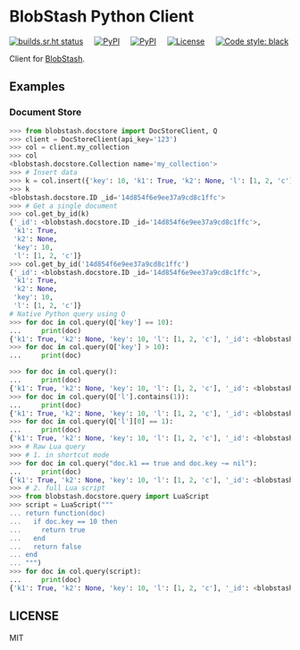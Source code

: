 # BlobStash Python Client

[![builds.sr.ht status](https://builds.sr.ht/~tsileo/blobstash-python.svg)](https://builds.sr.ht/~tsileo/blobstash-python?)
&nbsp; &nbsp; [![PyPI](https://img.shields.io/pypi/v/blobstash-docstore.svg)](https://pypi.python.org/pypi/blobstash)
&nbsp; &nbsp; [![PyPI](https://img.shields.io/pypi/pyversions/blobstash-docstore.svg)](https://pypi.python.org/pypi/blobstash)
&nbsp; &nbsp; [![License](http://img.shields.io/badge/license-MIT-red.svg?style=flat)](https://git.sr.ht/~tsileo/blobstash-python/tree/master/LICENSE)
&nbsp; &nbsp; <a href="https://github.com/ambv/black"><img alt="Code style: black" src="https://img.shields.io/badge/code%20style-black-000000.svg"></a>

Client for [BlobStash](https://git.sr.ht/~tsileo/blobstash).

## Examples

### Document Store

```python
>>> from blobstash.docstore import DocStoreClient, Q
>>> client = DocStoreClient(api_key='123')
>>> col = client.my_collection
>>> col
<blobstash.docstore.Collection name='my_collection'>
>>> # Insert data
>>> k = col.insert({'key': 10, 'k1': True, 'k2': None, 'l': [1, 2, 'c']})
>>> k
<blobstash.docstore.ID _id='14d854f6e9ee37a9cd8c1ffc'>
>>> # Get a single document
>>> col.get_by_id(k)
{'_id': <blobstash.docstore.ID _id='14d854f6e9ee37a9cd8c1ffc'>,
 'k1': True,
 'k2': None,
 'key': 10,
 'l': [1, 2, 'c']}
>>> col.get_by_id('14d854f6e9ee37a9cd8c1ffc')
{'_id': <blobstash.docstore.ID _id='14d854f6e9ee37a9cd8c1ffc'>,
 'k1': True,
 'k2': None,
 'key': 10,
 'l': [1, 2, 'c']}
# Native Python query using Q
>>> for doc in col.query(Q['key'] == 10):
...     print(doc)
{'k1': True, 'k2': None, 'key': 10, 'l': [1, 2, 'c'], '_id': <blobstash.docstore.ID _id='14d854f6e9ee37a9cd8c1ffc'>}
>>> for doc in col.query(Q['key'] > 10):
...     print(doc)

>>> for doc in col.query():
...     print(doc)
{'k1': True, 'k2': None, 'key': 10, 'l': [1, 2, 'c'], '_id': <blobstash.docstore.ID _id='14d854f6e9ee37a9cd8c1ffc'>}
>>> for doc in col.query(Q['l'].contains(1)):
...     print(doc)
{'k1': True, 'k2': None, 'key': 10, 'l': [1, 2, 'c'], '_id': <blobstash.docstore.ID _id='14d854f6e9ee37a9cd8c1ffc'>}
>>> for doc in col.query(Q['l'][0] == 1):
...     print(doc)
{'k1': True, 'k2': None, 'key': 10, 'l': [1, 2, 'c'], '_id': <blobstash.docstore.ID _id='14d854f6e9ee37a9cd8c1ffc'>}
>>> # Raw Lua query
>>> # 1. in shortcut mode
>>> for doc in col.query("doc.k1 == true and doc.key ~= nil"):
...     print(doc)
{'k1': True, 'k2': None, 'key': 10, 'l': [1, 2, 'c'], '_id': <blobstash.docstore.ID _id='14d854f6e9ee37a9cd8c1ffc'>}
>>> # 2. full Lua script
>>> from blobstash.docstore.query import LuaScript
>>> script = LuaScript("""
... return function(doc)
...   if doc.key == 10 then
...     return true
...   end
...   return false
... end
... """)
>>> for doc in col.query(script):
...     print(doc)
{'k1': True, 'k2': None, 'key': 10, 'l': [1, 2, 'c'], '_id': <blobstash.docstore.ID _id='14d854f6e9ee37a9cd8c1ffc'>}
```

## LICENSE

MIT
